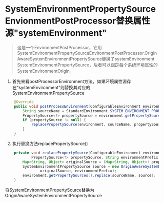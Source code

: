 # SystemEnvironmentPropertySourceEnvionmentPostProcessor替换属性源"systemEnvironment"

> 这是一个EnvironmentPostProcessor，它用SystemEnvironmentPropertySourceEnvironmentPostProcessor.OriginAwareSystemEnvironmentPropertySource替换了systemEnvironment SystemEnvironmentPropertySource，后者可以跟踪每个系统环境属性的SystemEnvironmentOrigin。


1. 首先来看postProcessorEnvironment方法，如果环境属性源存在"systemEnvironment"则替换其对应的SystemEnvironmentPropertySource
```java
	@Override
	public void postProcessEnvironment(ConfigurableEnvironment environment, SpringApplication application) {
		String sourceName = StandardEnvironment.SYSTEM_ENVIRONMENT_PROPERTY_SOURCE_NAME;
		PropertySource<?> propertySource = environment.getPropertySources().get(sourceName);
		if (propertySource != null) {
			replacePropertySource(environment, sourceName, propertySource, application.getEnvironmentPrefix());
		}
	}
```

2. 执行替换方法replacePropertySource()
```java
	private void replacePropertySource(ConfigurableEnvironment environment, String sourceName,
			PropertySource<?> propertySource, String environmentPrefix) {
		Map<String, Object> originalSource = (Map<String, Object>) propertySource.getSource();
		SystemEnvironmentPropertySource source = new OriginAwareSystemEnvironmentPropertySource(sourceName,
				originalSource, environmentPrefix);
		environment.getPropertySources().replace(sourceName, source);
	}
```
将SystemEnvironmentPropertySource替换为OriginAwareSystemEnvironmentPropertySource